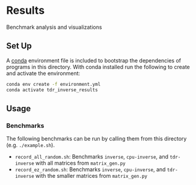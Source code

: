 # Results

Benchmark analysis and visualizations

## Set Up

A [conda](https://docs.anaconda.com/free/anaconda/install/index.html) environment file is included to bootstrap the dependencies of programs in this directory. With conda installed run the following to create and activate the environment:

```sh
conda env create -f environment.yml
conda activate tdr_inverse_results
```

## Usage

### Benchmarks

The following benchmarks can be run by calling them from this directory (e.g. `./example.sh`).

- `record_all_random.sh`: Benchmarks `inverse`, `cpu-inverse`, and `tdr-inverse` with all matrices from `matrix_gen.py`
- `record_ez_random.sh`: Benchmarks `inverse`, `cpu-inverse`, and `tdr-inverse` with the smaller matrices from `matrix_gen.py`